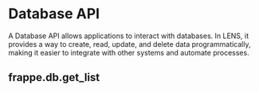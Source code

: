 # Database API

A Database API allows applications to interact with databases. In LENS, it provides a way to create, read, update, and delete data programmatically, making it easier to integrate with other systems and automate processes.

## frappe.db.get_list



<!--stackedit_data:
eyJoaXN0b3J5IjpbMjAzNjcxMDIxNCwtNjM5MTAyMTg0XX0=
-->